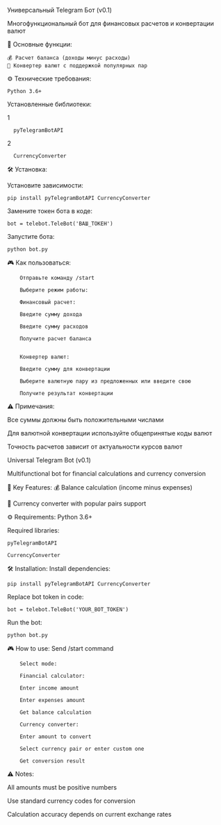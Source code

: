 Универсальный Telegram Бот (v0.1)

Многофункциональный бот для финансовых расчетов и конвертации валют

📌 Основные функции:
   
    💰 Расчет баланса (доходы минус расходы)
    💱 Конвертер валют с поддержкой популярных пар

⚙️ Технические требования:

    Python 3.6+

Установленные библиотеки:

1

      pyTelegramBotAPI

2

      CurrencyConverter

🛠 Установка:

Установите зависимости:
    
    pip install pyTelegramBotAPI CurrencyConverter

Замените токен бота в коде:

    bot = telebot.TeleBot('ВАШ_ТОКЕН')
    
Запустите бота:

    python bot.py
    
🎮 Как пользоваться:

        Отправьте команду /start
        
        Выберите режим работы:
        
        Финансовый расчет:
        
        Введите сумму дохода
        
        Введите сумму расходов
        
        Получите расчет баланса


        Конвертер валют:
        
        Введите сумму для конвертации
        
        Выберите валютную пару из предложенных или введите свою
        
        Получите результат конвертации


⚠️ Примечания:

Все суммы должны быть положительными числами

Для валютной конвертации используйте общепринятые коды валют

Точность расчетов зависит от актуальности курсов валют

Universal Telegram Bot (v0.1)

Multifunctional bot for financial calculations and currency conversion

📌 Key Features:
💰 Balance calculation (income minus expenses)

💱 Currency converter with popular pairs support

⚙️ Requirements:
Python 3.6+

Required libraries:

    pyTelegramBotAPI
    
    CurrencyConverter

🛠 Installation:
Install dependencies:

    pip install pyTelegramBotAPI CurrencyConverter

Replace bot token in code:

    bot = telebot.TeleBot('YOUR_BOT_TOKEN')
    
Run the bot:

    python bot.py

🎮 How to use:
Send /start command

        Select mode:
        
        Financial calculator:
        
        Enter income amount
        
        Enter expenses amount
        
        Get balance calculation
        
        Currency converter:
        
        Enter amount to convert
        
        Select currency pair or enter custom one
        
        Get conversion result

⚠️ Notes:

All amounts must be positive numbers

Use standard currency codes for conversion

Calculation accuracy depends on current exchange rates
